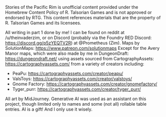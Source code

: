 Stories of the Pacific Rim is unofficial content provided under the Homebrew Content Policy of R. Talsorian Games and is not approved or endorsed by RTG. This content references materials that are the property of R. Talsorian Games and its licensees.

All writing in part 1 done by me! I can be found on reddit at /u/theinvaderzim, or on Discord (probably via the Foundry RED Discord: https://discord.gg/p5zYEQTV2R) at @Prometheus (Zim).
Maps by SolutionMaps: https://www.patreon.com/solutionmaps
Except for the Avery Manor maps, which were also made by me in DungeonDraft: https://dungeondraft.net/ using assets sourced from CartographyAssets: https://cartographyassets.com/ from a variety of creators including:
  * PeaPu: https://cartographyassets.com/creator/peapu/
  * ValsToys: https://cartographyassets.com/creator/valstoys/
  * Gnome Factory: https://cartographyassets.com/creator/gnomefactory/
  * Tyger_purr: https://cartographyassets.com/creator/tyger_purr/

All art by MidJourney. Generative AI was used as an assistant on this project, though limited only to names and some (not all) rollable table entries. AI is a gift! And I only use it wisely.
